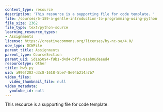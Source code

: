 ```yaml
---
content_type: resource
description: 'This resource is a supporting file for code template. '
file: /courses/6-189-a-gentle-introduction-to-programming-using-python-january-iap-2011/a996f282d3c816185be78e04b214a7b7_hw3.py
file_size: 2362
file_type: text/python-source
learning_resource_types:
- Assignments
license: https://creativecommons.org/licenses/by-nc-sa/4.0/
ocw_type: OCWFile
parent_title: Assignments
parent_type: CourseSection
parent_uid: 5d1a5094-f9b1-d4d4-bff1-91eb06deeed4
resourcetype: Other
title: hw3.py
uid: a996f282-d3c8-1618-5be7-8e04b214a7b7
video_files:
  video_thumbnail_file: null
video_metadata:
  youtube_id: null
---
```

This resource is a supporting file for code template. 